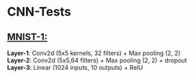 # CNN-Tests
## <a href = "https://colab.research.google.com/drive/16pP0KCh9Mro7vNr4Md0focGqXw8drEh0#scrollTo=xxV3oMMsEcHu&uniqifier=1">MNIST-1:</a>
<b>Layer-1</b>: Conv2d (5x5 kernels, 32 filters) + Max pooling (2, 2) <br>
<b>Layer-2</b>: Conv2d (5x5,64 filters) + Max pooling (2, 2) + dropout <br>
<b>Layer-3</b>: Linear (1024 inputs, 10 outputs) + RelU <br>
